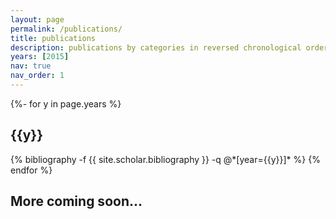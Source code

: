 ```yaml
---
layout: page
permalink: /publications/
title: publications
description: publications by categories in reversed chronological order. generated by jekyll-scholar.
years: [2015]
nav: true
nav_order: 1
---
```

<!-- _pages/publications.md -->
<div class="publications">

{%- for y in page.years %}
  <h2 class="year">{{y}}</h2>
  {% bibliography -f {{ site.scholar.bibliography }} -q @*[year={{y}}]* %}
{% endfor %}

<h2> More coming soon... </h2>

</div>

